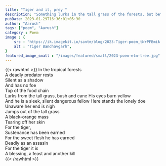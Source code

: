 ```yaml
---
title: "Tiger and it, prey "
description: "Something lurks in the tall grass of the forests, but before the doe realises, her fate fate is sealed "
pubDate: 2023-01-29T16:36:01+05:30
author: "Aarush"
tags: ["poem", "Aarush"]
category : Poem
image : {
    src : "https://ik.imagekit.io/santm/blog/2023-Tiger-poem_tNrPFBmik.webp",
    alt : "Tiger Bandhavgarh",
}
featured_image_small : "/images/featured/small/2023-poem-elm-tree.jpg"
---
```

{{< rawhtml >}}
In the tropical forests</br>
A deadly predator rests</br>
Silent as a shadow</br>
And has no foe</br>
Top of the food chain</br>
Lurks from the tall grass, bush and cane His eyes burn yellow</br>
And he is a sleek, silent dangerous fellow Here stands the lonely doe</br>
Unaware her end is nigh</br>
Jumps out of the tall grass</br>
A black-orange mass</br>
Tearing off her skin</br>
For the tiger,</br>
Sustenance has been earned</br>
For the sweet flesh he has earned</br>
Deadly as an assasin</br>
For the tiger it is</br>
A blessing, a feast and another kill</br>
{{< /rawhtml >}}

